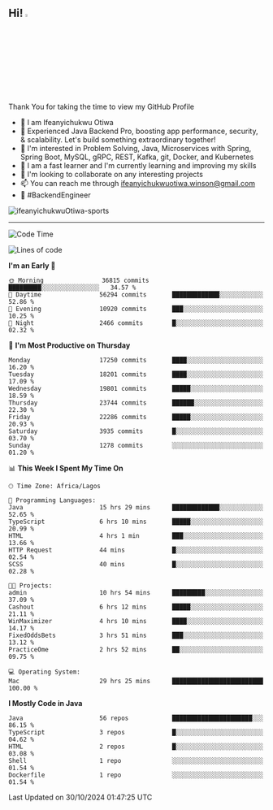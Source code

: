 <!-- BLOG-POST-LIST:START --><!-- BLOG-POST-LIST:END -->

## Hi! <img src="https://media.giphy.com/media/hvRJCLFzcasrR4ia7z/giphy.gif" width="4%"> 

Thank You for taking the time to view my GitHub Profile

- 👋 I am Ifeanyichukwu Otiwa
- 🚀 Experienced Java Backend Pro, boosting app performance, security, & scalability. Let's build something extraordinary together!
- 👀 I'm interested in Problem Solving, Java, Microservices with Spring, Spring Boot, MySQL, gRPC, REST, Kafka, git, Docker, and Kubernetes
- 🌱 I am a fast learner and I'm currently learning and improving my skills
- 💞️ I'm looking to collaborate on any interesting projects
- 📫 You can reach me through ifeanyichukwuotiwa.winson@gmail.com
- 🚀 #BackendEngineer

<p align="left" marginTop="10px"> <img src="https://komarev.com/ghpvc/?username=ifeanyichukwuOtiwa-sports&label=Profile%20views&color=0e75b6&style=for-the-badge" alt="ifeanyichukwuOtiwa-sports" /> </p>

***

<!--START_SECTION:waka-->
![Code Time](http://img.shields.io/badge/Code%20Time-3%2C041%20hrs%2055%20mins-blue)

![Lines of code](https://img.shields.io/badge/From%20Hello%20World%20I%27ve%20Written-26.2%20million%20lines%20of%20code-blue)

**I'm an Early 🐤** 

```text
🌞 Morning                36815 commits       █████████░░░░░░░░░░░░░░░░   34.57 % 
🌆 Daytime                56294 commits       █████████████░░░░░░░░░░░░   52.86 % 
🌃 Evening                10920 commits       ███░░░░░░░░░░░░░░░░░░░░░░   10.25 % 
🌙 Night                  2466 commits        █░░░░░░░░░░░░░░░░░░░░░░░░   02.32 % 
```
📅 **I'm Most Productive on Thursday** 

```text
Monday                   17250 commits       ████░░░░░░░░░░░░░░░░░░░░░   16.20 % 
Tuesday                  18201 commits       ████░░░░░░░░░░░░░░░░░░░░░   17.09 % 
Wednesday                19801 commits       █████░░░░░░░░░░░░░░░░░░░░   18.59 % 
Thursday                 23744 commits       ██████░░░░░░░░░░░░░░░░░░░   22.30 % 
Friday                   22286 commits       █████░░░░░░░░░░░░░░░░░░░░   20.93 % 
Saturday                 3935 commits        █░░░░░░░░░░░░░░░░░░░░░░░░   03.70 % 
Sunday                   1278 commits        ░░░░░░░░░░░░░░░░░░░░░░░░░   01.20 % 
```


📊 **This Week I Spent My Time On** 

```text
🕑︎ Time Zone: Africa/Lagos

💬 Programming Languages: 
Java                     15 hrs 29 mins      █████████████░░░░░░░░░░░░   52.65 % 
TypeScript               6 hrs 10 mins       █████░░░░░░░░░░░░░░░░░░░░   20.99 % 
HTML                     4 hrs 1 min         ███░░░░░░░░░░░░░░░░░░░░░░   13.66 % 
HTTP Request             44 mins             █░░░░░░░░░░░░░░░░░░░░░░░░   02.54 % 
SCSS                     40 mins             █░░░░░░░░░░░░░░░░░░░░░░░░   02.28 % 

🐱‍💻 Projects: 
admin                    10 hrs 54 mins      █████████░░░░░░░░░░░░░░░░   37.09 % 
Cashout                  6 hrs 12 mins       █████░░░░░░░░░░░░░░░░░░░░   21.11 % 
WinMaximizer             4 hrs 10 mins       ████░░░░░░░░░░░░░░░░░░░░░   14.17 % 
FixedOddsBets            3 hrs 51 mins       ███░░░░░░░░░░░░░░░░░░░░░░   13.12 % 
PracticeOme              2 hrs 52 mins       ██░░░░░░░░░░░░░░░░░░░░░░░   09.75 % 

💻 Operating System: 
Mac                      29 hrs 25 mins      █████████████████████████   100.00 % 
```

**I Mostly Code in Java** 

```text
Java                     56 repos            ██████████████████████░░░   86.15 % 
TypeScript               3 repos             █░░░░░░░░░░░░░░░░░░░░░░░░   04.62 % 
HTML                     2 repos             █░░░░░░░░░░░░░░░░░░░░░░░░   03.08 % 
Shell                    1 repo              ░░░░░░░░░░░░░░░░░░░░░░░░░   01.54 % 
Dockerfile               1 repo              ░░░░░░░░░░░░░░░░░░░░░░░░░   01.54 % 
```




 Last Updated on 30/10/2024 01:47:25 UTC
<!--END_SECTION:waka-->

<!--
<p align="center">
![trophy](https://github-profile-trophy.vercel.app/?username=ifeanyichukwuOtiwa-sports&theme=onedark) (https://github.com/ryo-ma/github-profile-trophy)
</p>
-->

<!---
ifeanyi-otiwa/ifeanyi-otiwa is a ✨ special ✨ repository because its `README.md` (this file) appears on your GitHub profile.
You can click the Preview link to take a look at your changes.
--->
